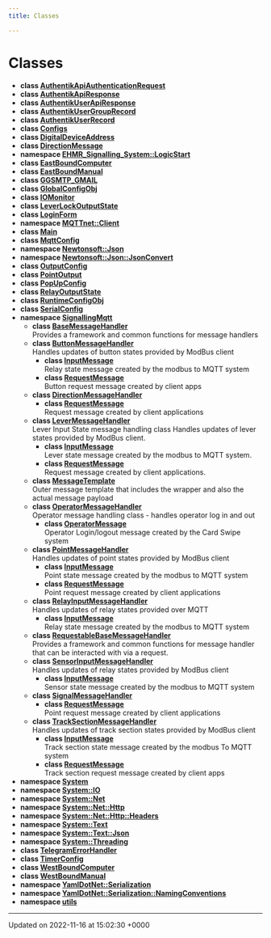```yaml
---
title: Classes

---
```


# Classes




* **class [AuthentikApiAuthenticationRequest](/SignallingSystem-doc/vb/Classes/classAuthentikApiAuthenticationRequest/)** 
* **class [AuthentikApiResponse](/SignallingSystem-doc/vb/Classes/classAuthentikApiResponse/)** 
* **class [AuthentikUserApiResponse](/SignallingSystem-doc/vb/Classes/classAuthentikUserApiResponse/)** 
* **class [AuthentikUserGroupRecord](/SignallingSystem-doc/vb/Classes/classAuthentikUserGroupRecord/)** 
* **class [AuthentikUserRecord](/SignallingSystem-doc/vb/Classes/classAuthentikUserRecord/)** 
* **class [Configs](/SignallingSystem-doc/vb/Classes/classConfigs/)** 
* **class [DigitalDeviceAddress](/SignallingSystem-doc/vb/Classes/classDigitalDeviceAddress/)** 
* **class [DirectionMessage](/SignallingSystem-doc/vb/Classes/classDirectionMessage/)** 
* **namespace [EHMR_Signalling_System::LogicStart](/SignallingSystem-doc/vb/Namespaces/namespaceEHMR__Signalling__System_1_1LogicStart/)** 
* **class [EastBoundComputer](/SignallingSystem-doc/vb/Classes/classEastBoundComputer/)** 
* **class [EastBoundManual](/SignallingSystem-doc/vb/Classes/classEastBoundManual/)** 
* **class [GGSMTP_GMAIL](/SignallingSystem-doc/vb/Classes/classGGSMTP__GMAIL/)** 
* **class [GlobalConfigObj](/SignallingSystem-doc/vb/Classes/classGlobalConfigObj/)** 
* **class [IOMonitor](/SignallingSystem-doc/vb/Classes/classIOMonitor/)** 
* **class [LeverLockOutputState](/SignallingSystem-doc/vb/Classes/classLeverLockOutputState/)** 
* **class [LoginForm](/SignallingSystem-doc/vb/Classes/classLoginForm/)** 
* **namespace [MQTTnet::Client](/SignallingSystem-doc/vb/Namespaces/namespaceMQTTnet_1_1Client/)** 
* **class [Main](/SignallingSystem-doc/vb/Classes/classMain/)** 
* **class [MqttConfig](/SignallingSystem-doc/vb/Classes/classMqttConfig/)** 
* **namespace [Newtonsoft::Json](/SignallingSystem-doc/vb/Namespaces/namespaceNewtonsoft_1_1Json/)** 
* **namespace [Newtonsoft::Json::JsonConvert](/SignallingSystem-doc/vb/Namespaces/namespaceNewtonsoft_1_1Json_1_1JsonConvert/)** 
* **class [OutputConfig](/SignallingSystem-doc/vb/Classes/classOutputConfig/)** 
* **class [PointOutput](/SignallingSystem-doc/vb/Classes/classPointOutput/)** 
* **class [PopUpConfig](/SignallingSystem-doc/vb/Classes/classPopUpConfig/)** 
* **class [RelayOutputState](/SignallingSystem-doc/vb/Classes/classRelayOutputState/)** 
* **class [RuntimeConfigObj](/SignallingSystem-doc/vb/Classes/classRuntimeConfigObj/)** 
* **class [SerialConfig](/SignallingSystem-doc/vb/Classes/classSerialConfig/)** 
* **namespace [SignallingMqtt](/SignallingSystem-doc/vb/Namespaces/namespaceSignallingMqtt/)** 
    * **class [BaseMessageHandler](/SignallingSystem-doc/vb/Classes/classSignallingMqtt_1_1BaseMessageHandler/)** <br>Provides a framework and common functions for message handlers 
    * **class [ButtonMessageHandler](/SignallingSystem-doc/vb/Classes/classSignallingMqtt_1_1ButtonMessageHandler/)** <br>Handles updates of button states provided by ModBus client 
        * **class [InputMessage](/SignallingSystem-doc/vb/Classes/classSignallingMqtt_1_1ButtonMessageHandler_1_1InputMessage/)** <br>Relay state message created by the modbus to MQTT system 
        * **class [RequestMessage](/SignallingSystem-doc/vb/Classes/classSignallingMqtt_1_1ButtonMessageHandler_1_1RequestMessage/)** <br>Button request message created by client apps 
    * **class [DirectionMessageHandler](/SignallingSystem-doc/vb/Classes/classSignallingMqtt_1_1DirectionMessageHandler/)** 
        * **class [RequestMessage](/SignallingSystem-doc/vb/Classes/classSignallingMqtt_1_1DirectionMessageHandler_1_1RequestMessage/)** <br>Request message created by client applications 
    * **class [LeverMessageHandler](/SignallingSystem-doc/vb/Classes/classSignallingMqtt_1_1LeverMessageHandler/)** <br>Lever Input State message handling class Handles updates of lever states provided by ModBus client. 
        * **class [InputMessage](/SignallingSystem-doc/vb/Classes/classSignallingMqtt_1_1LeverMessageHandler_1_1InputMessage/)** <br>Lever state message created by the modbus to MQTT system. 
        * **class [RequestMessage](/SignallingSystem-doc/vb/Classes/classSignallingMqtt_1_1LeverMessageHandler_1_1RequestMessage/)** <br>Request message created by client applications. 
    * **class [MessageTemplate](/SignallingSystem-doc/vb/Classes/classSignallingMqtt_1_1MessageTemplate/)** <br>Outer message template that includes the wrapper and also the actual message payload 
    * **class [OperatorMessageHandler](/SignallingSystem-doc/vb/Classes/classSignallingMqtt_1_1OperatorMessageHandler/)** <br>Operator message handling class - handles operator log in and out 
        * **class [OperatorMessage](/SignallingSystem-doc/vb/Classes/classSignallingMqtt_1_1OperatorMessageHandler_1_1OperatorMessage/)** <br>Operator Login/logout message created by the Card Swipe system 
    * **class [PointMessageHandler](/SignallingSystem-doc/vb/Classes/classSignallingMqtt_1_1PointMessageHandler/)** <br>Handles updates of point states provided by ModBus client 
        * **class [InputMessage](/SignallingSystem-doc/vb/Classes/classSignallingMqtt_1_1PointMessageHandler_1_1InputMessage/)** <br>Point state message created by the modbus to MQTT system 
        * **class [RequestMessage](/SignallingSystem-doc/vb/Classes/classSignallingMqtt_1_1PointMessageHandler_1_1RequestMessage/)** <br>Point request message created by client applications 
    * **class [RelayInputMessageHandler](/SignallingSystem-doc/vb/Classes/classSignallingMqtt_1_1RelayInputMessageHandler/)** <br>Handles updates of relay states provided over MQTT 
        * **class [InputMessage](/SignallingSystem-doc/vb/Classes/classSignallingMqtt_1_1RelayInputMessageHandler_1_1InputMessage/)** <br>Relay state message created by the modbus to MQTT system 
    * **class [RequestableBaseMessageHandler](/SignallingSystem-doc/vb/Classes/classSignallingMqtt_1_1RequestableBaseMessageHandler/)** <br>Provides a framework and common functions for message handler that can be interacted with via a request. 
    * **class [SensorInputMessageHandler](/SignallingSystem-doc/vb/Classes/classSignallingMqtt_1_1SensorInputMessageHandler/)** <br>Handles updates of relay states provided by ModBus client 
        * **class [InputMessage](/SignallingSystem-doc/vb/Classes/classSignallingMqtt_1_1SensorInputMessageHandler_1_1InputMessage/)** <br>Sensor state message created by the modbus to MQTT system 
    * **class [SignalMessageHandler](/SignallingSystem-doc/vb/Classes/classSignallingMqtt_1_1SignalMessageHandler/)** 
        * **class [RequestMessage](/SignallingSystem-doc/vb/Classes/classSignallingMqtt_1_1SignalMessageHandler_1_1RequestMessage/)** <br>Point request message created by client applications 
    * **class [TrackSectionMessageHandler](/SignallingSystem-doc/vb/Classes/classSignallingMqtt_1_1TrackSectionMessageHandler/)** <br>Handles updates of track section states provided by ModBus client 
        * **class [InputMessage](/SignallingSystem-doc/vb/Classes/classSignallingMqtt_1_1TrackSectionMessageHandler_1_1InputMessage/)** <br>Track section state message created by the modbus To MQTT system 
        * **class [RequestMessage](/SignallingSystem-doc/vb/Classes/classSignallingMqtt_1_1TrackSectionMessageHandler_1_1RequestMessage/)** <br>Track section request message created by client apps 
* **namespace [System](/SignallingSystem-doc/vb/Namespaces/namespaceSystem/)** 
* **namespace [System::IO](/SignallingSystem-doc/vb/Namespaces/namespaceSystem_1_1IO/)** 
* **namespace [System::Net](/SignallingSystem-doc/vb/Namespaces/namespaceSystem_1_1Net/)** 
* **namespace [System::Net::Http](/SignallingSystem-doc/vb/Namespaces/namespaceSystem_1_1Net_1_1Http/)** 
* **namespace [System::Net::Http::Headers](/SignallingSystem-doc/vb/Namespaces/namespaceSystem_1_1Net_1_1Http_1_1Headers/)** 
* **namespace [System::Text](/SignallingSystem-doc/vb/Namespaces/namespaceSystem_1_1Text/)** 
* **namespace [System::Text::Json](/SignallingSystem-doc/vb/Namespaces/namespaceSystem_1_1Text_1_1Json/)** 
* **namespace [System::Threading](/SignallingSystem-doc/vb/Namespaces/namespaceSystem_1_1Threading/)** 
* **class [TelegramErrorHandler](/SignallingSystem-doc/vb/Classes/classTelegramErrorHandler/)** 
* **class [TimerConfig](/SignallingSystem-doc/vb/Classes/classTimerConfig/)** 
* **class [WestBoundComputer](/SignallingSystem-doc/vb/Classes/classWestBoundComputer/)** 
* **class [WestBoundManual](/SignallingSystem-doc/vb/Classes/classWestBoundManual/)** 
* **namespace [YamlDotNet::Serialization](/SignallingSystem-doc/vb/Namespaces/namespaceYamlDotNet_1_1Serialization/)** 
* **namespace [YamlDotNet::Serialization::NamingConventions](/SignallingSystem-doc/vb/Namespaces/namespaceYamlDotNet_1_1Serialization_1_1NamingConventions/)** 
* **namespace [utils](/SignallingSystem-doc/vb/Namespaces/namespaceutils/)** 



-------------------------------

Updated on 2022-11-16 at 15:02:30 +0000
